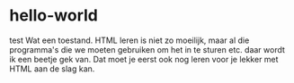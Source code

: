 # hello-world
test
Wat een toestand. HTML leren is niet zo moeilijk, maar al die programma's die we moeten gebruiken om het in te sturen etc. daar wordt ik een beetje gek van. Dat moet je eerst ook nog leren voor je lekker met HTML aan de slag kan.
